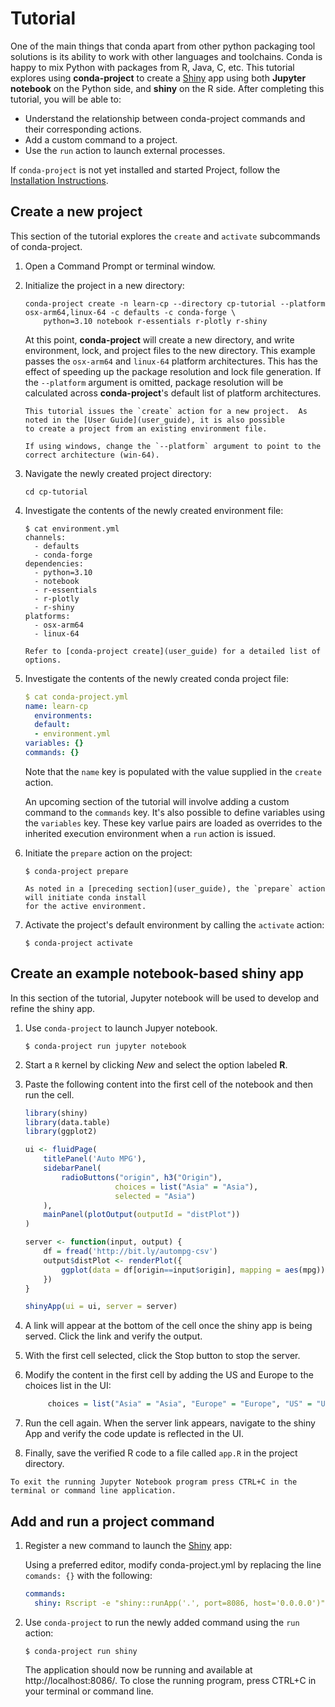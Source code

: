 # Tutorial

One of the main things that conda apart from other python packaging tool solutions is its ability to work with other languages and toolchains.  Conda
is happy to mix Python with packages from R, Java, C, etc. This tutorial explores using **conda-project** to create a [Shiny](https://shiny.rstudio.com/)
app using both **Jupyter notebook** on the Python side, and **shiny** on the R side.  After completing this tutorial, you will be able to:

 * Understand the relationship between conda-project commands and their corresponding actions.
 * Add a custom command to a project.
 * Use the `run` action to launch external processes.

If `conda-project` is not yet installed and started Project, follow the [Installation Instructions](index).

## Create a new project

This section of the tutorial explores the `create` and `activate` subcommands of conda-project.

1. Open a Command Prompt or terminal window.

2. Initialize the project in a new directory:
   ```shell
   conda-project create -n learn-cp --directory cp-tutorial --platform osx-arm64,linux-64 -c defaults -c conda-forge \
       python=3.10 notebook r-essentials r-plotly r-shiny
   ```

   At this point, **conda-project** will create a new directory, and write environment, lock, and project files to the new
   directory. This example passes the `osx-arm64` and `linux-64` platform architectures. This has the effect of speeding up
   the package resolution and lock file generation.  If the `--platform` argument is omitted, package resolution will be 
   calculated across **conda-project**'s default list of platform architectures.

   ```{note}
   This tutorial issues the `create` action for a new project.  As noted in the [User Guide](user_guide), it is also possible
   to create a project from an existing environment file.

   If using windows, change the `--platform` argument to point to the correct architecture (win-64).
   ```

3. Navigate the newly created project directory:
   ```shell
   cd cp-tutorial
   ```

4. Investigate the contents of the newly created environment file:
   ```shell
   $ cat environment.yml
   channels:
     - defaults
     - conda-forge
   dependencies:
     - python=3.10
     - notebook
     - r-essentials
     - r-plotly
     - r-shiny
   platforms:
     - osx-arm64
     - linux-64
   ```

   ```{note}
   Refer to [conda-project create](user_guide) for a detailed list of options.
   ```

5. Investigate the contents of the newly created conda project file:
   ```yaml
   $ cat conda-project.yml
   name: learn-cp
     environments:
     default:
     - environment.yml
   variables: {}
   commands: {}
   ```

   Note that the `name` key is populated with the value supplied in the `create` action.

   An upcoming section of the tutorial will involve adding a custom command to the `commands` key. It's also
   possible to define variables using the `variables` key.  These key varlue pairs are loaded as overrides
   to the inherited execution environment when a `run` action is issued.

6. Initiate the `prepare` action on the project:
   ```shell
   $ conda-project prepare
   ```

   ```{note}
   As noted in a [preceding section](user_guide), the `prepare` action will initiate conda install
   for the active environment.
   ```

7. Activate the project's default environment by calling the `activate` action:
   ```shell
   $ conda-project activate
   ```

## Create an example notebook-based shiny app

In this section of the tutorial, Jupyter notebook will be used to develop and refine the shiny app.

1. Use `conda-project` to launch Jupyer notebook.
   ```shell
   $ conda-project run jupyter notebook
   ```

2. Start a `R` kernel by clicking *New* and select the option labeled **R**.

3. Paste the following content into the first cell of the notebook and then run the cell.
   ```r
   library(shiny)
   library(data.table)
   library(ggplot2)

   ui <- fluidPage(
       titlePanel('Auto MPG'),
       sidebarPanel(
           radioButtons("origin", h3("Origin"),
                       choices = list("Asia" = "Asia"),
                       selected = "Asia")
       ),
       mainPanel(plotOutput(outputId = "distPlot"))
   )

   server <- function(input, output) {
       df = fread('http://bit.ly/autompg-csv')
       output$distPlot <- renderPlot({
           ggplot(data = df[origin==input$origin], mapping = aes(mpg)) + geom_density()
       })
   }

   shinyApp(ui = ui, server = server)
   ```

4. A link will appear at the bottom of the cell once the shiny app is being served.  Click the link and
   verify the output.

5. With the first cell selected, click the Stop button to stop the server.

6. Modify the content in the first cell by adding the US and Europe to the choices list in the UI:

   ```R
        choices = list("Asia" = "Asia", "Europe" = "Europe", "US" = "US"),
   ```

7. Run the cell again. When the server link appears, navigate to the shiny App and verify the code update is
   reflected in the UI.

8. Finally, save the verified R code to a file called `app.R` in the project directory.

```{note}
To exit the running Jupyter Notebook program press CTRL+C in the terminal or command line application.
```

## Add and run a project command

1. Register a new command to launch the [Shiny](https://shiny.rstudio.com/) app:

   Using a preferred editor, modify conda-project.yml by replacing the line `comands: {}` with the following:
   ```yaml
   commands:
     shiny: Rscript -e "shiny::runApp('.', port=8086, host='0.0.0.0')"
   ```

2. Use `conda-project` to run the newly added command using the `run` action:
   ```shell
   $ conda-project run shiny
   ```

   The application should now be running and available at http://localhost:8086/. To  close the running program,
   press CTRL+C in your terminal or command line.
